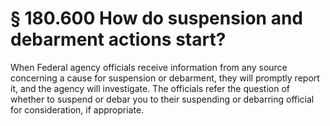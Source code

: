# § 180.600   How do suspension and debarment actions start?

When Federal agency officials receive information from any source concerning a cause for suspension or debarment, they will promptly report it, and the agency will investigate. The officials refer the question of whether to suspend or debar you to their suspending or debarring official for consideration, if appropriate.






